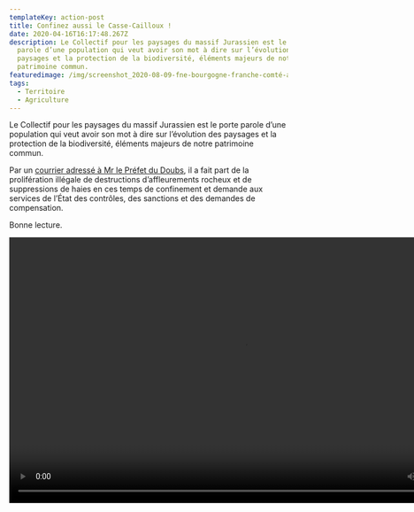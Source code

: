 ```yaml
---
templateKey: action-post
title: Confinez aussi le Casse-Cailloux !
date: 2020-04-16T16:17:48.267Z
description: Le Collectif pour les paysages du massif Jurassien est le porte
  parole d’une population qui veut avoir son mot à dire sur l’évolution des
  paysages et la protection de la biodiversité, éléments majeurs de notre
  patrimoine commun.
featuredimage: /img/screenshot_2020-08-09-fne-bourgogne-franche-comté-archives-2020-avril.png
tags:
  - Territoire
  - Agriculture
---
```

Le Collectif pour les paysages du massif Jurassien est le porte parole d’une population qui veut avoir son mot à dire sur l’évolution des paysages et la protection de la biodiversité, éléments majeurs de notre patrimoine commun.

Par un [courrier adressé à Mr le Préfet du Doubs](http://fne-bfc.fr/wp-content/uploads/2020/04/lettre-prefet-200410_vf.pdf), il a fait part de la prolifération illégale de destructions d’affleurements rocheux et de suppressions de haies en ces temps de confinement et demande aux services de l’État des contrôles, des sanctions et des demandes de compensation.

Bonne lecture.

<video class="wp-video-shortcode" id="video-2408-1" width="848" height="480" preload="metadata" controls="controls"><source type="video/mp4" src="http://fne-bfc.fr/wp-content/uploads/2020/04/FilmBriseRocheMtVouillot.mp4?_=1" /><a href="http://fne-bfc.fr/wp-content/uploads/2020/04/FilmBriseRocheMtVouillot.mp4">http://fne-bfc.fr/wp-content/uploads/2020/04/FilmBriseRocheMtVouillot.mp4</a></video>